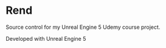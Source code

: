 # Rend

Source control for my Unreal Engine 5 Udemy course project. 

Developed with Unreal Engine 5

